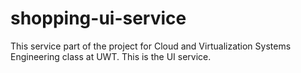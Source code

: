 # shopping-ui-service

This service part of the project for Cloud and Virtualization Systems Engineering class at UWT.
This is the UI service.
